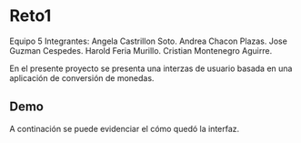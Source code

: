 # Reto1

Equipo 5
Integrantes:
Angela Castrillon Soto.
Andrea Chacon Plazas.
Jose Guzman Cespedes.
Harold Feria Murillo.
Cristian Montenegro Aguirre.

En el presente proyecto se presenta una interzas de usuario basada en una aplicación de conversión de monedas. 

## Demo

A continación se puede evidenciar el cómo quedó la interfaz.


